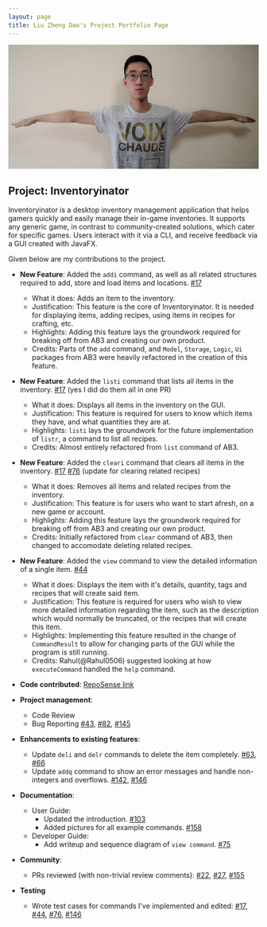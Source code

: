 ```yaml
---
layout: page
title: Liu Zheng Dao's Project Portfolio Page
---
```

<img src="../images/justacasul.png" height=250>

## Project: Inventoryinator

Inventoryinator is a desktop inventory management application that helps gamers quickly and easily manage
their in-game inventories. It supports any generic game, in contrast to community-created solutions,
which cater for specific games. Users interact with it via a CLI, and receive feedback via a GUI created
with JavaFX.

Given below are my contributions to the project.

* **New Feature**: Added the `addi` command, as well as all related structures required to add, store and load items 
    and locations. [\#17](https://github.com/AY2021S1-CS2103T-F13-1/tp/pull/17)
  * What it does: Adds an item to the inventory.
  * Justification: This feature is the core of Inventoryinator. It is needed for displaying items, adding recipes,
    using items in recipes for crafting, etc.
  * Highlights: Adding this feature lays the groundwork required for breaking off from AB3 and creating our own product.
  * Credits: Parts of the `add` command, and `Model`, `Storage`, `Logic`, `Ui` packages from AB3 were heavily refactored
    in the creation of this feature.
    
* **New Feature**: Added the `listi` command that lists all items in the inventory. 
    [\#17](https://github.com/AY2021S1-CS2103T-F13-1/tp/pull/17) (yes I did do them all in one PR)
  * What it does: Displays all items in the inventory on the GUI.
  * Justification: This feature is required for users to know which items they have, and what quantities they are at.
  * Highlights: `listi` lays the groundwork for the future implementation of `listr`, a command to list all recipes.
  * Credits: Almost entirely refactored from `list` command of AB3.
    
* **New Feature**: Added the `cleari` command that clears all items in the inventory. 
    [\#17](https://github.com/AY2021S1-CS2103T-F13-1/tp/pull/17) 
    [\#76](https://github.com/AY2021S1-CS2103T-F13-1/tp/pull/76) (update for clearing related recipes) 
  * What it does: Removes all items and related recipes from the inventory.
  * Justification: This feature is for users who want to start afresh, on a new game or account.
  * Highlights: Adding this feature lays the groundwork required for breaking off from AB3 and creating our own product.
  * Credits: Initially refactored from `clear` command of AB3, then changed to accomodate deleting related recipes.
    
* **New Feature**: Added the `view` command to view the detailed information of a single item. 
    [\#44](https://github.com/AY2021S1-CS2103T-F13-1/tp/pull/44)
  * What it does: Displays the item with it's details, quantity, tags and recipes that will create said item.
  * Justification: This feature is required for users who wish to view more detailed information regarding the item,
    such as the description which would normally be truncated, or the recipes that will create this item.
  * Highlights: Implementing this feature resulted in the change of `CommandResult` to allow for changing parts of the 
    GUI while the program is still running.
  * Credits: Rahul(@Rahul0506) suggested looking at how `executeCommand` handled the `help` command.

* **Code contributed**: [RepoSense link](https://nus-cs2103-ay2021s1.github.io/tp-dashboard/#breakdown=true&search=justacasul&sort=groupTitle&sortWithin=title&since=2020-08-14&timeframe=commit&mergegroup=&groupSelect=groupByRepos&checkedFileTypes=docs~functional-code~test-code~other)

* **Project management**:
  * Code Review
  * Bug Reporting [\#43](https://github.com/AY2021S1-CS2103T-F13-1/tp/issues/43), 
    [\#82](https://github.com/AY2021S1-CS2103T-F13-1/tp/issues/82), 
    [\#145](https://github.com/AY2021S1-CS2103T-F13-1/tp/issues/145) 

* **Enhancements to existing features**:
  * Update `deli` and `delr` commands to delete the item completely. 
  [\#63](https://github.com/AY2021S1-CS2103T-F13-1/tp/pull/63),
  [\#66](https://github.com/AY2021S1-CS2103T-F13-1/tp/pull/66)
  * Update `addq` command to show an error messages and handle non-integers and overflows.
  [\#142](https://github.com/AY2021S1-CS2103T-F13-1/tp/pull/142),
  [\#146](https://github.com/AY2021S1-CS2103T-F13-1/tp/pull/146)
  
* **Documentation**:
  * User Guide: 
    * Updated the introduction. [\#103](https://github.com/AY2021S1-CS2103T-F13-1/tp/pull/103)
    * Added pictures for all example commands. [\#158](https://github.com/AY2021S1-CS2103T-F13-1/tp/pull/158)
  * Developer Guide:
    * Add writeup and sequence diagram of `view command`. [\#75](https://github.com/AY2021S1-CS2103T-F13-1/tp/pull/75)

* **Community**:
  * PRs reviewed (with non-trivial review comments): 
  [\#22](https://github.com/AY2021S1-CS2103T-F13-1/tp/pull/22), 
  [\#27](https://github.com/AY2021S1-CS2103T-F13-1/tp/pull/27), 
  [\#155](https://github.com/AY2021S1-CS2103T-F13-1/tp/pull/155)

* **Testing**
  * Wrote test cases for commands I've implemented and edited: 
  [\#17](https://github.com/AY2021S1-CS2103T-F13-1/tp/issues/17),
  [\#44](https://github.com/AY2021S1-CS2103T-F13-1/tp/pull/44), 
  [\#76](https://github.com/AY2021S1-CS2103T-F13-1/tp/pull/76), 
  [\#146](https://github.com/AY2021S1-CS2103T-F13-1/tp/pull/146)
